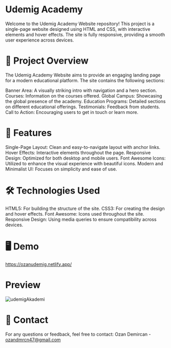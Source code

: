 # Udemig Academy

Welcome to the Udemig Academy Website repository! This project is a single-page website designed using HTML and CSS, with interactive elements and hover effects. The site is fully responsive, providing a smooth user experience across devices.

# 🎯 Project Overview

The Udemig Academy Website aims to provide an engaging landing page for a modern educational platform. The site contains the following sections:

Banner Area: A visually striking intro with navigation and a hero section.
Courses: Information on the courses offered.
Global Campus: Showcasing the global presence of the academy.
Education Programs: Detailed sections on different educational offerings.
Testimonials: Feedback from students.
Call to Action: Encouraging users to get in touch or learn more.


# 🚀 Features

Single-Page Layout: Clean and easy-to-navigate layout with anchor links.
Hover Effects: Interactive elements throughout the page.
Responsive Design: Optimized for both desktop and mobile users.
Font Awesome Icons: Utilized to enhance the visual experience with beautiful icons.
Modern and Minimalist UI: Focuses on simplicity and ease of use.

# 🛠️ Technologies Used

HTML5: For building the structure of the site.
CSS3: For creating the design and hover effects.
Font Awesome: Icons used throughout the site.
Responsive Design: Using media queries to ensure compatibility across devices.

# 🖥️ Demo
https://ozanudemig.netlify.app/

# Preview

![udemigAkademi](https://github.com/user-attachments/assets/b5cca480-72e5-456b-be6f-f3ba05faf331)


# 📧 Contact

For any questions or feedback, feel free to contact:
Ozan Demircan - ozandmrcn47@gmail.com
